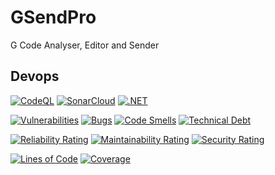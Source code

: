 # GSendPro
G Code Analyser, Editor and Sender


## Devops
[![CodeQL](https://github.com/k3ldar/GSendPro/actions/workflows/codeql-analysis.yml/badge.svg)](https://github.com/k3ldar/GSendPro/actions/workflows/codeql-analysis.yml) [![SonarCloud](https://github.com/k3ldar/GSendPro/actions/workflows/sonarcloud.yml/badge.svg)](https://github.com/k3ldar/GSendPro/actions/workflows/sonarcloud.yml) [![.NET](https://github.com/k3ldar/GSendPro/actions/workflows/dotnet.yml/badge.svg)](https://github.com/k3ldar/GSendPro/actions/workflows/dotnet.yml)

[![Vulnerabilities](https://sonarcloud.io/api/project_badges/measure?project=k3ldar_GSendPro&metric=vulnerabilities)](https://sonarcloud.io/summary/overall?id=k3ldar_GSendPro) [![Bugs](https://sonarcloud.io/api/project_badges/measure?project=k3ldar_GSendPro&metric=bugs)](https://sonarcloud.io/summary/overalloverall?id=k3ldar_GSendPro) [![Code Smells](https://sonarcloud.io/api/project_badges/measure?project=k3ldar_GSendPro&metric=code_smells)](https://sonarcloud.io/summary/overall?id=k3ldar_GSendPro) [![Technical Debt](https://sonarcloud.io/api/project_badges/measure?project=k3ldar_GSendPro&metric=sqale_index)](https://sonarcloud.io/summary/overall?id=k3ldar_GSendPro)

[![Reliability Rating](https://sonarcloud.io/api/project_badges/measure?project=k3ldar_GSendPro&metric=reliability_rating)](https://sonarcloud.io/summary/overall?id=k3ldar_GSendPro) [![Maintainability Rating](https://sonarcloud.io/api/project_badges/measure?project=k3ldar_GSendPro&metric=sqale_rating)](https://sonarcloud.io/summary/overall?id=k3ldar_GSendPro) [![Security Rating](https://sonarcloud.io/api/project_badges/measure?project=k3ldar_GSendPro&metric=security_rating)](https://sonarcloud.io/summary/overall?id=k3ldar_GSendPro) 

[![Lines of Code](https://sonarcloud.io/api/project_badges/measure?project=k3ldar_GSendPro&metric=ncloc)](https://sonarcloud.io/summary/new_code?id=k3ldar_GSendPro) [![Coverage](https://sonarcloud.io/api/project_badges/measure?project=k3ldar_GSendPro&metric=coverage)](https://sonarcloud.io/summary/new_code?id=k3ldar_GSendPro)